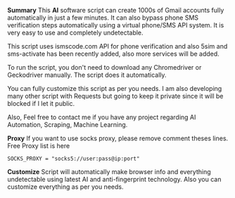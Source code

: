 **Summary**
This **AI** software script can create 1000s of Gmail accounts fully automatically in just a few minutes. It can also bypass phone SMS verification steps automatically using a virtual phone/SMS API system. 
It is very easy to use and completely undetectable.

This script uses ismscode.com API for phone verification and also 5sim and sms-activate has been recently added, also more services will be added.

To run the script, you don't need to download any Chromedriver or Geckodriver manually. The script does it automatically.

You can fully customize this script as per you needs. I am also developing many other script with Requests but going to keep it private since it will be blocked if I let it public.

Also, Feel free to contact me if you have any project regarding AI Automation, Scraping, Machine Learning.


**Proxy**
If you want to use socks proxy, please remove comment theses lines. Free Proxy list is here

    SOCKS_PROXY = "socks5://user:pass@ip:port"

**Customize**
Script will automatically make browser info and everything undetectable using latest AI and anti-fingerprint technology. Also you can customize everything as per you needs.
